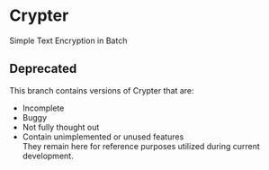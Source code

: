 # Crypter
Simple Text Encryption in Batch

## Deprecated
This branch contains versions of Crypter that are:
- Incomplete
- Buggy
- Not fully thought out
- Contain unimplemented or unused features  
They remain here for reference purposes utilized during current development.
